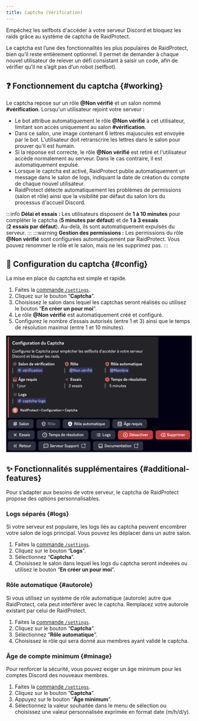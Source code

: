```yaml
---
title: Captcha (Vérification)
---
```


Empêchez les selfbots d'accéder à votre serveur Discord et bloquez les raids grâce au système de captcha de RaidProtect.

Le captcha est l’une des fonctionnalités les plus populaires de RaidProtect, bien qu’il reste entièrement optionnel. Il permet de demander à chaque nouvel utilisateur de relever un défi consistant à saisir un code, afin de vérifier qu’il ne s’agit pas d’un robot (selfbot).

## ❓ Fonctionnement du captcha {#working}

Le captcha repose sur un rôle **@Non vérifié** et un salon nommé **#vérification**. Lorsqu'un utilisateur rejoint votre serveur :
- Le bot attribue automatiquement le rôle **@Non vérifié** à cet utilisateur, limitant son accès uniquement au salon **#vérification**.
- Dans ce salon, une image contenant 6 lettres majuscules est envoyée par le bot. L'utilisateur doit retranscrire les lettres dans le salon pour prouver qu'il est humain.
- Si la réponse est correcte, le rôle **@Non vérifié** est retiré et l'utilisateur accède normalement au serveur. Dans le cas contraire, il est automatiquement expulsé.
- Lorsque le captcha est activé, RaidProtect publie automatiquement un message dans le salon de logs, indiquant la date de création du compte de chaque nouvel utilisateur.
- RaidProtect détecte automatiquement les problèmes de permissions (salon et rôle) ainsi que la visibilité par défaut du salon lors du processus d'accueil Discord.

:::info
**Délai et essais :** Les utilisateurs disposent de **1 à 10 minutes** pour compléter le captcha (**5 minutes par défaut**) et de **1 à 3 essais** (**2 essais par défaut**). Au-delà, ils sont automatiquement expulsés du serveur.
:::
:::warning
**Gestion des permissions :** Les permissions du rôle **@Non vérifié** sont configurées automatiquement par RaidProtect. Vous pouvez renommer le rôle et le salon, mais ne les supprimez pas.
:::

## 🚪 Configuration du captcha {#config}

La mise en place du captcha est simple et rapide.

1. Faites la [commande `/settings`](../setup.md#settings).
2. Cliquez sur le bouton “**Captcha**”.
3. Choisissez le salon dans lequel les captchas seront réalisés ou utilisez le bouton “**En créer un pour moi**”.
4. Le rôle **@Non vérifié** est automatiquement créé et configuré.
5. Configurez le nombre d’essais autorisés (entre 1 et 3) ainsi que le temps de résolution maximal (entre 1 et 10 minutes).

![Capture d'écran paramètre captcha](../assets/rp-settings-captcha.webp)

## ✨ Fonctionnalités supplémentaires {#additional-features}

Pour s’adapter aux besoins de votre serveur, le captcha de RaidProtect propose des options personnalisables.

### Logs séparés {#logs}

Si votre serveur est populaire, les logs liés au captcha peuvent encombrer votre salon de logs principal. Vous pouvez les déplacer dans un autre salon.

1. Faites la [commande `/settings`](../setup.md#settings).
2. Cliquez sur le bouton “**Logs**”.
3. Sélectionnez “**Captcha**”.
4. Choisissez le salon dans lequel les logs du captcha seront indexées ou utilisez le bouton “**En créer un pour moi**”.

### Rôle automatique {#autorole}

Si vous utilisez un système de rôle automatique (autorole) autre que RaidProtect, cela peut interférer avec le captcha. Remplacez votre autorole existant par celui de RaidProtect.

1. Faites la [commande `/settings`](../setup.md#settings).
2. Cliquez sur le bouton “**Captcha**”.
3. Sélectionnez “**Rôle automatique**”.
4. Choisissez le rôle qui sera donné aux membres ayant validé le captcha.

### Âge de compte minimum {#minage}

Pour renforcer la sécurité, vous pouvez exiger un âge minimum pour les comptes Discord des nouveaux membres.

1. Faites la [commande `/settings`](../setup.md#settings).
2. Cliquez sur le bouton “**Captcha**”.
3. Appuyez sur le bouton “**Âge minimum**”.
4. Sélectionnez la valeur souhaitée dans le menu de sélection ou choisissez une valeur personnalisée exprimée en format date (m/h/d/y).